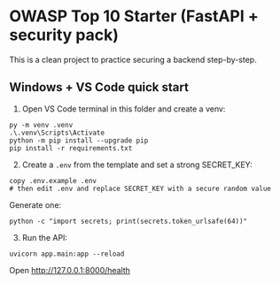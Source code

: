 # OWASP Top 10 Starter (FastAPI + security pack)

This is a clean project to practice securing a backend step-by-step.

## Windows + VS Code quick start

1) Open VS Code terminal in this folder and create a venv:
```
py -m venv .venv
.\.venv\Scripts\Activate
python -m pip install --upgrade pip
pip install -r requirements.txt
```

2) Create a `.env` from the template and set a strong SECRET_KEY:
```
copy .env.example .env
# then edit .env and replace SECRET_KEY with a secure random value
```
Generate one:
```
python -c "import secrets; print(secrets.token_urlsafe(64))"
```

3) Run the API:
```
uvicorn app.main:app --reload
```
Open http://127.0.0.1:8000/health 
